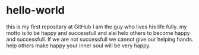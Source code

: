 # hello-world
this is my first repositary at GitHub
I am the guy who lives his life fully. 
my motto is to be happy and successfull and alsi helo others to become happy and successfull. If we are not successfull we cannot give our helping hands.
help others make happy your inner soul will be very happy.
